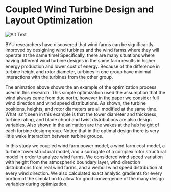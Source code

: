 # Coupled Wind Turbine Design and Layout Optimization
![Alt Text](lay.gif)

BYU researchers have discovered that wind farms can be significantly improved by desigining wind turbines and the wind farms where they will operate at the same time! Specifically, there are many situations where having different wind turbine designs in the same farm results in higher energy production and lower cost of energy. Because of the difference in turbine height and rotor diameter, turbines in one group have minimal interactions with the turbines from the other group. 

The animation above shows the an example of the optimization process used in this research. This simple optimization used the assumption that the wind always came from due north, however in the paper we consider full wind direction and wind speed distributions. As shown, the turbine positions, heights, and rotor diameters are all modified at the same time. What isn't seen in this example is that the tower diameter and thickness, turbine rating, and blade chord and twist distributions are also design variables. Also shown in the animation are the wakes at the hub height of each turbine design group. Notice that in the optimal design there is very little wake interaction between turbine groups.

In this study we coupled wind farm power model, a wind farm cost model, a turbine tower structural model, and a surrogate of a complex rotor structural model in order to analyze wind farms. We considered wind speed variation with height from the atmospheric boundary layer, wind direction distributions from real wind farms, and a weibull wind speed distribution at every wind direction. We also calculated exact analytic gradients for every portion of the simulation to allow for good convergence of the many design variables during optimization.
